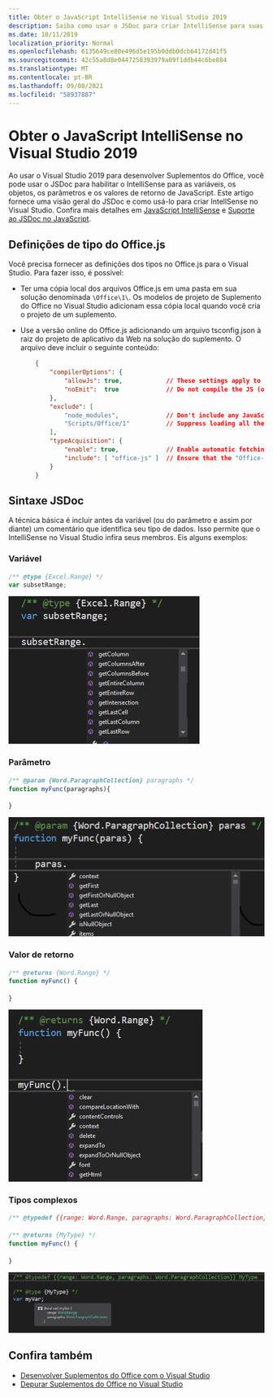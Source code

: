 ```yaml
---
title: Obter o JavaScript IntelliSense no Visual Studio 2019
description: Saiba como usar o JSDoc para criar IntelliSense para suas variáveis javaScript, objetos, parâmetros e valores de retorno.
ms.date: 10/11/2019
localization_priority: Normal
ms.openlocfilehash: 6135649ce80e496d5e195b0ddb0dcb64172d41f5
ms.sourcegitcommit: 42c55a8d8e0447258393979a09f1ddb44c6be884
ms.translationtype: MT
ms.contentlocale: pt-BR
ms.lasthandoff: 09/08/2021
ms.locfileid: "58937887"
---
```

# <a name="get-javascript-intellisense-in-visual-studio-2019"></a>Obter o JavaScript IntelliSense no Visual Studio 2019

Ao usar o Visual Studio 2019 para desenvolver Suplementos do Office, você pode usar o JSDoc para habilitar o IntelliSense para as variáveis, os objetos, os parâmetros e os valores de retorno de JavaScript. Este artigo fornece uma visão geral do JSDoc e como usá-lo para criar IntellSense no Visual Studio. Confira mais detalhes em [JavaScript IntelliSense](/visualstudio/ide/javascript-intellisense) e [Suporte ao JSDoc no JavaScript](https://github.com/Microsoft/TypeScript/wiki/JsDoc-support-in-JavaScript). 

## <a name="officejs-type-definitions"></a>Definições de tipo do Office.js

Você precisa fornecer as definições dos tipos no Office.js para o Visual Studio. Para fazer isso, é possível:

- Ter uma cópia local dos arquivos Office.js em uma pasta em sua solução denominada `\Office\1\`. Os modelos de projeto de Suplemento do Office no Visual Studio adicionam essa cópia local quando você cria o projeto de um suplemento. 
- Use a versão online do Office.js adicionando um arquivo tsconfig.json à raiz do projeto de aplicativo da Web na solução do suplemento. O arquivo deve incluir o seguinte conteúdo:

    ```json
        {
            "compilerOptions": {
                "allowJs": true,            // These settings apply to JavaScript files also.
                "noEmit":  true             // Do not compile the JS (or TS) files in this project.
            },
            "exclude": [
                "node_modules",             // Don't include any JavaScript found under "node_modules".
                "Scripts/Office/1"          // Suppress loading all the JavaScript files from the Office NuGet package.
            ],
            "typeAcquisition": {
                "enable": true,             // Enable automatic fetching of type definitions for detected JavaScript libraries.
                "include": [ "office-js" ]  // Ensure that the "Office-js" type definition is fetched.
            }
        }
    ```

## <a name="jsdoc-syntax"></a>Sintaxe JSDoc

A técnica básica é incluir antes da variável (ou do parâmetro e assim por diante) um comentário que identifica seu tipo de dados. Isso permite que o IntelliSense no Visual Studio infira seus membros. Eis alguns exemplos:

### <a name="variable"></a>Variável

```js
/** @type {Excel.Range} */
var subsetRange;
```

![Captura de tela mostrando trecho de IntelliSense para variável 'subsetRange'.](../images/intellisense-vs17-var.png)

### <a name="parameter"></a>Parâmetro

```js
/** @param {Word.ParagraphCollection} paragraphs */
function myFunc(paragraphs){

}
```

![Captura de tela mostrando trecho de IntelliSense para parâmetro 'paras' (parâmetro 'parágrafos' no exemplo de JavaScript).](../images/intellisense-vs17-param.png)

### <a name="return-value"></a>Valor de retorno

```js
/** @returns {Word.Range} */
function myFunc() {

}
```

![Captura de tela mostrando o trecho de IntelliSense valor de retorno 'myFunc()'.](../images/intellisense-vs17-return.png)

### <a name="complex-types"></a>Tipos complexos

```js
/** @typedef {{range: Word.Range, paragraphs: Word.ParagraphCollection}} MyType

/** @returns {MyType} */
function myFunc() {

}
```

![Captura de tela mostrando IntelliSense declaração de tipo complexo de 'var myVar;' por exemplo.](../images/intellisense-vs17-complex-type.png)

## <a name="see-also"></a>Confira também

- [Desenvolver Suplementos do Office com o Visual Studio](develop-add-ins-visual-studio.md)
- [Depurar Suplementos do Office no Visual Studio](debug-office-add-ins-in-visual-studio.md)
